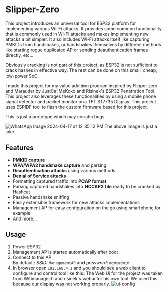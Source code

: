 # Slipper-Zero

This project introduces an universal tool for ESP32 platform for implementing various Wi-Fi attacks. It provides some common functionality that is commonly used in Wi-Fi attacks and makes implementing new attacks a bit simpler. It also includes Wi-Fi attacks itself like capturing PMKIDs from handshakes, or handshakes themselves by different methods like starting rogue duplicated AP or sending deauthentication frames directly, etc...

Obviously cracking is not part of this project, as ESP32 is not sufficient to crack hashes in effective way. The rest can be done on this small, cheap, low-power SoC.

I made this project for my value addition program inspired by Flipper zero and Marauder by JustCallMeKoko and Risinek's ESP32 Penetration Tool.
This project also leverages these functionalities by using a mobile phone signal detector and packet monitor ona TFT ST7735 Display. This project uses ESPIDF tool to flash the custom firmware based for this project.

This is just a prototype which may conatin bugs.

![WhatsApp Image 2024-04-17 at 12 35 12 PM](https://github.com/HimuCodes/Slipper-Zero/assets/110077858/4c34487a-a80b-440a-98ef-4684af31dbd5)
The above image is just a joke.
## Features
- **PMKID capture**
- **WPA/WPA2 handshake capture** and parsing
- **Deauthentication attacks** using various methods
- **Denial of Service attacks**
- Formatting captured traffic into **PCAP format**
- Parsing captured handshakes into **HCCAPX file** ready to be cracked by Hashcat
- Passive handshake sniffing
- Easily extensible framework for new attacks implementations
- Management AP for easy configuration on the go using smartphone for example
- And more...

## Usage
1. Power ESP32
2. Management AP is started automatically after boot
3. Connect to this AP\
By default: 
*SSID:* `ManagementAP` and *password:* `mgmtadmin`
4. In browser open `192.168.4.1` and you should see a web client to configure and control tool like this:
   The Web Ui for the project was taken from Wifimanager.h and risinek's webui for his own tool.
   We used this because our display was not working properly.
   ![ui-config](https://github.com/HimuCodes/Slipper-Zero/assets/110077858/dd2774c0-cb54-472e-a946-e1901a7b40a9)
